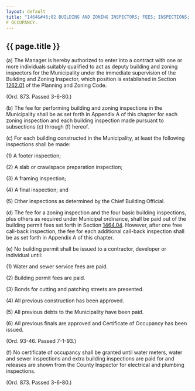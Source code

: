 ```yaml
---
layout: default 
title: "1464&#46;02 BUILDING AND ZONING INSPECTORS; FEES; INSPECTIONS; CONDITIONS OF ISSUANCE OF BUILDING PERMITS AND CERTIFICATES"
F OCCUPANCY.
---
```


{{ page.title }}
----------------

​(a) The Manager is hereby authorized to enter into a contract with one
or more individuals suitably qualified to act as deputy building and
zoning inspectors for the Municipality under the immediate supervision
of the Building and Zoning Inspector, which position is established in
Section [1262.01](4d24dd4b.html) of the Planning and Zoning Code.

(Ord. 873. Passed 3-6-80.)

​(b) The fee for performing building and zoning inspections in the
Municipality shall be as set forth in Appendix A of this chapter for
each zoning inspection and each building inspection made pursuant to
subsections (c) through (f) hereof.

​(c) For each building constructed in the Municipality, at least the
following inspections shall be made:

​(1) A footer inspection;

​(2) A slab or crawlspace preparation inspection;

​(3) A framing inspection;

​(4) A final inspection; and

​(5) Other inspections as determined by the Chief Building Official.

​(d) The fee for a zoning inspection and the four basic building
inspections, plus others as required under Municipal ordinance, shall be
paid out of the building permit fees set forth in Section
[1464.04](590733b4.html). However, after one free call-back inspection,
the fee for each additional call-back inspection shall be as set forth
in Appendix A of this chapter.

​(e) No building permit shall be issued to a contractor, developer or
individual until:

​(1) Water and sewer service fees are paid.

​(2) Building permit fees are paid.

​(3) Bonds for cutting and patching streets are presented.

​(4) All previous construction has been approved.

​(5) All previous debts to the Municipality have been paid.

​(6) All previous finals are approved and Certificate of Occupancy has
been issued.

(Ord. 93-46. Passed 7-1-93.)

​(f) No certificate of occupancy shall be granted until water meters,
water and sewer inspections and extra building inspections are paid for
and releases are shown from the County Inspector for electrical and
plumbing inspections.

(Ord. 873. Passed 3-6-80.)
